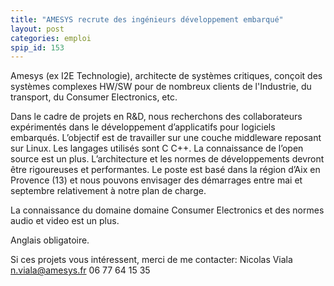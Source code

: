 ```yaml
---
title: "AMESYS recrute des ingénieurs développement embarqué"
layout: post
categories: emploi
spip_id: 153
---
```

Amesys (ex I2E Technologie), architecte de systèmes critiques, conçoit des systèmes complexes HW/SW pour de nombreux clients de l'Industrie, du transport, du Consumer Electronics, etc.

Dans le cadre de projets en R&D, nous recherchons des collaborateurs expérimentés dans le développement d’applicatifs pour logiciels embarqués. L’objectif est de travailler sur une couche middleware reposant sur Linux. Les langages utilisés sont C C++. La connaissance de l’open source est un plus. L’architecture et les normes de développements devront être rigoureuses et performantes. Le poste est basé dans la région d’Aix en Provence (13) et nous pouvons envisager des démarrages entre mai et septembre relativement à notre plan de charge.

La connaissance du domaine domaine Consumer Electronics et des normes audio et video est un plus.

Anglais obligatoire.

Si ces projets vous intéressent, merci de me contacter:
Nicolas Viala
n.viala@amesys.fr
06 77 64 15 35

